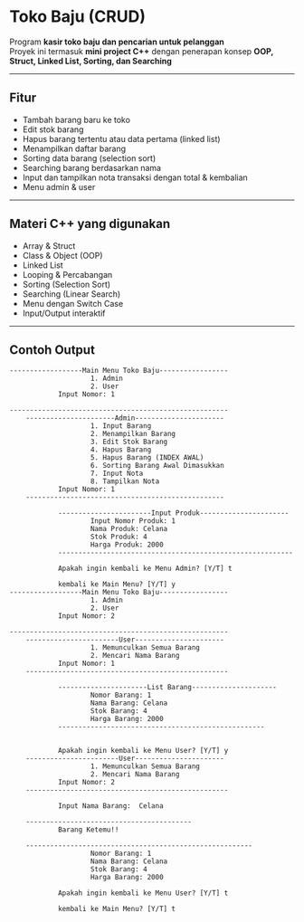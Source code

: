 # Toko Baju (CRUD)

Program **kasir toko baju dan pencarian untuk pelanggan**  
Proyek ini termasuk **mini project C++** dengan penerapan konsep **OOP, Struct, Linked List, Sorting, dan Searching**  

---

## Fitur
- Tambah barang baru ke toko
- Edit stok barang
- Hapus barang tertentu atau data pertama (linked list)
- Menampilkan daftar barang
- Sorting data barang (selection sort)
- Searching barang berdasarkan nama
- Input dan tampilkan nota transaksi dengan total & kembalian
- Menu admin & user

---

## Materi C++ yang digunakan
- Array & Struct
- Class & Object (OOP)
- Linked List
- Looping & Percabangan
- Sorting (Selection Sort)
- Searching (Linear Search)
- Menu dengan Switch Case
- Input/Output interaktif

---

## Contoh Output
    ------------------Main Menu Toko Baju-----------------
                        1. Admin 
                        2. User 
                Input Nomor: 1

    ------------------------------------------------------
        ----------------------Admin----------------------
                        1. Input Barang
                        2. Menampilkan Barang
                        3. Edit Stok Barang
                        4. Hapus Barang
                        5. Hapus Barang (INDEX AWAL) 
                        6. Sorting Barang Awal Dimasukkan
                        7. Input Nota
                        8. Tampilkan Nota
                Input Nomor: 1
        -------------------------------------------------

                -----------------------Input Produk----------------------
                        Input Nomor Produk: 1
                        Nama Produk: Celana
                        Stok Produk: 4
                        Harga Produk: 2000
                ----------------------------------------------------------

                Apakah ingin kembali ke Menu Admin? [Y/T] t

                kembali ke Main Menu? [Y/T] y
    ------------------Main Menu Toko Baju-----------------
                        1. Admin 
                        2. User 
                Input Nomor: 2

    ------------------------------------------------------
        -----------------------User----------------------
                        1. Memunculkan Semua Barang
                        2. Mencari Nama Barang
                Input Nomor: 1
        --------------------------------------------------

                ----------------------List Barang---------------------
                        Nomor Barang: 1
                        Nama Barang: Celana
                        Stok Barang: 4
                        Harga Barang: 2000
                ---------------------------------------------------


                Apakah ingin kembali ke Menu User? [Y/T] y
        -----------------------User----------------------
                        1. Memunculkan Semua Barang
                        2. Mencari Nama Barang
                Input Nomor: 2
        --------------------------------------------------

                Input Nama Barang:  Celana

        -----------------------------------------
                Barang Ketemu!!

        --------------------------------------------------------
                        Nomor Barang: 1
                        Nama Barang: Celana
                        Stok Barang: 4
                        Harga Barang: 2000

                Apakah ingin kembali ke Menu User? [Y/T] t

                kembali ke Main Menu? [Y/T] t
